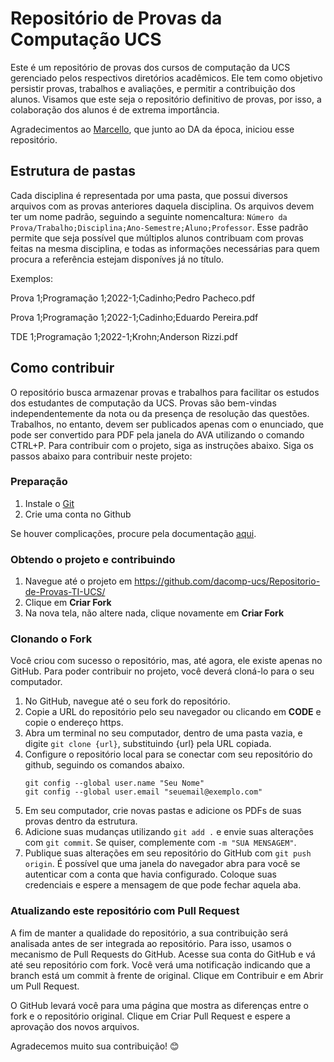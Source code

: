 # Repositório de Provas da Computação UCS

Este é um repositório de provas dos cursos de computação da UCS gerenciado pelos respectivos diretórios acadêmicos. Ele tem como objetivo persistir provas, trabalhos e avaliações, e permitir a contribuição dos alunos. Visamos que este seja o repositório definitivo de provas, por isso, a colaboração dos alunos é de extrema importância.

Agradecimentos ao [Marcello](https://github.com/Marcellofabrizio), que junto ao DA da época, iniciou esse repositório.

## Estrutura de pastas
Cada disciplina é representada por uma pasta, que possui diversos arquivos com as provas anteriores daquela disciplina. Os arquivos devem ter um nome padrão, seguindo a seguinte nomencaltura: `Número da Prova/Trabalho;Disciplina;Ano-Semestre;Aluno;Professor`. Esse padrão permite que seja possível que múltiplos alunos contribuam com provas feitas na mesma disciplina, e todas as informações necessárias para quem procura a referência estejam disponíves já no título. 

Exemplos:

Prova 1;Programação 1;2022-1;Cadinho;Pedro Pacheco.pdf

Prova 1;Programação 1;2022-1;Cadinho;Eduardo Pereira.pdf

TDE 1;Programação 1;2022-1;Krohn;Anderson Rizzi.pdf

## Como contribuir
O repositório busca armazenar provas e trabalhos para facilitar os estudos dos estudantes de computação da UCS. Provas são bem-vindas independentemente da nota ou da presença de resolução das questões. Trabalhos, no entanto, devem ser publicados apenas com o enunciado, que pode ser convertido para PDF pela janela do AVA utilizando o comando CTRL+P. Para contribuir com o projeto, siga as instruções abaixo. Siga os passos abaixo para contribuir neste projeto:

### Preparação
1. Instale o [Git](https://git-scm.com/downloads)
2. Crie uma conta no Github

Se houver complicações, procure pela documentação [aqui](https://docs.github.com/pt/get-started/quickstart/set-up-git#setting-up-git).

### Obtendo o projeto e contribuindo
1. Navegue até o projeto em https://github.com/dacomp-ucs/Repositorio-de-Provas-TI-UCS/
2. Clique em **Criar Fork**
3. Na nova tela, não altere nada, clique novamente em **Criar Fork**

### Clonando o Fork
Você criou com sucesso o repositório, mas, até agora, ele existe apenas no GitHub. Para poder contribuir no projeto, você deverá cloná-lo para o seu computador.

1. No GitHub, navegue até o seu fork do repositório.
2. Copie a URL do repositório pelo seu navegador ou clicando em **CODE** e copie o endereço https.
3. Abra um terminal no seu computador, dentro de uma pasta vazia, e digite `git clone {url}`, substituindo {url} pela URL copiada.
4. Configure o repositório local para se conectar com seu repositório do github, seguindo os comandos abaixo.
   ```
   git config --global user.name "Seu Nome"
   git config --global user.email "seuemail@exemplo.com"
   ```
5. Em seu computador, crie novas pastas e adicione os PDFs de suas provas dentro da estrutura.
6. Adicione suas mudanças utilizando `git add .` e envie suas alterações com `git commit`. Se quiser, complemente com `-m "SUA MENSAGEM"`.
7. Publique suas alterações em seu repositório do GitHub com `git push origin`. É possível que uma janela do navegador abra para você se autenticar com a conta que havia configurado. Coloque suas credenciais e espere a mensagem de que pode fechar aquela aba.

### Atualizando este repositório com Pull Request
A fim de manter a qualidade do repositório, a sua contribuição será analisada antes de ser integrada ao repositório. Para isso, usamos o mecanismo de Pull Requests do GitHub. Acesse sua conta do GitHub e vá até seu repositório com fork. Você verá uma notificação indicando que a branch está um commit à frente de original. Clique em Contribuir e em Abrir um Pull Request.

O GitHub levará você para uma página que mostra as diferenças entre o fork e o repositório original. Clique em Criar Pull Request e espere a aprovação dos novos arquivos.

Agradecemos muito sua contribuição! 😊
